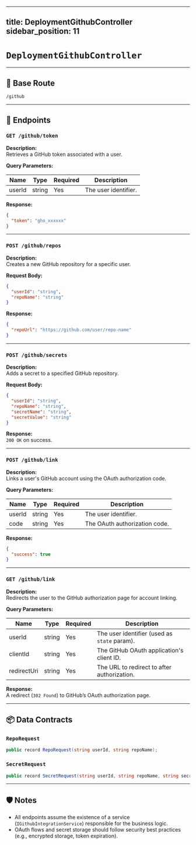 
---
title: DeploymentGithubController
sidebar_position: 11
---

# `DeploymentGithubController`
---

## 📌 Base Route

```
/github
```

---

## 📘 Endpoints

### `GET /github/token`

**Description:**  
Retrieves a GitHub token associated with a user.

**Query Parameters:**

| Name   | Type   | Required | Description           |
|--------|--------|----------|-----------------------|
| userId | string | Yes      | The user identifier.  |

**Response:**

```json
{
  "token": "gho_xxxxxx"
}
```

---

### `POST /github/repos`

**Description:**  
Creates a new GitHub repository for a specific user.

**Request Body:**

```json
{
  "userId": "string",
  "repoName": "string"
}
```

**Response:**

```json
{
  "repoUrl": "https://github.com/user/repo-name"
}
```

---

### `POST /github/secrets`

**Description:**  
Adds a secret to a specified GitHub repository.

**Request Body:**

```json
{
  "userId": "string",
  "repoName": "string",
  "secretName": "string",
  "secretValue": "string"
}
```

**Response:**  
`200 OK` on success.

---

### `POST /github/link`

**Description:**  
Links a user's GitHub account using the OAuth authorization code.

**Query Parameters:**

| Name   | Type   | Required | Description                        |
|--------|--------|----------|------------------------------------|
| userId | string | Yes      | The user identifier.               |
| code   | string | Yes      | The OAuth authorization code.      |

**Response:**

```json
{
  "success": true
}
```

---

### `GET /github/link`

**Description:**  
Redirects the user to the GitHub authorization page for account linking.

**Query Parameters:**

| Name        | Type   | Required | Description                                        |
|-------------|--------|----------|----------------------------------------------------|
| userId      | string | Yes      | The user identifier (used as `state` param).       |
| clientId    | string | Yes      | The GitHub OAuth application's client ID.          |
| redirectUri | string | Yes      | The URL to redirect to after authorization.        |

**Response:**  
A redirect (`302 Found`) to GitHub’s OAuth authorization page.

---

## 📦 Data Contracts

### `RepoRequest`

```csharp
public record RepoRequest(string userId, string repoName);
```

### `SecretRequest`

```csharp
public record SecretRequest(string userId, string repoName, string secretName, string secretValue);
```

---

## 🛡️ Notes

- All endpoints assume the existence of a service (`IGithubIntegrationService`) responsible for the business logic.
- OAuth flows and secret storage should follow security best practices (e.g., encrypted storage, token expiration).
